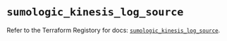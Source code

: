 # `sumologic_kinesis_log_source`

Refer to the Terraform Registory for docs: [`sumologic_kinesis_log_source`](https://www.terraform.io/docs/providers/sumologic/r/kinesis_log_source).
